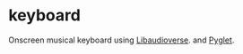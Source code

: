 # keyboard
Onscreen musical keyboard using [Libaudioverse](https://github.com/camlorn/libaudioverse). and [Pyglet](http://www.pyglet.org/).
